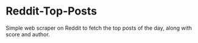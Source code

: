 # Reddit-Top-Posts
Simple web scraper on Reddit to fetch the top posts of the day, along with score and author.
